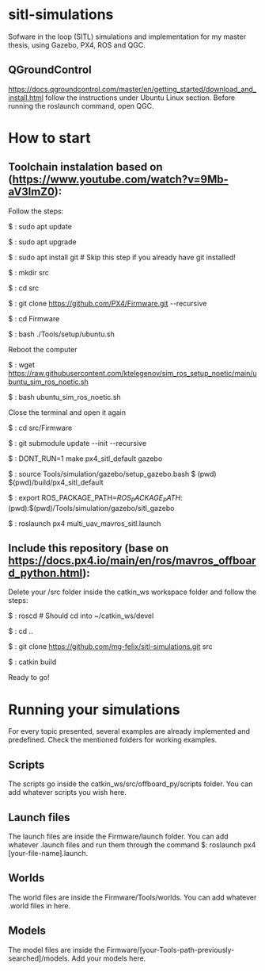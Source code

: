 # sitl-simulations
Sofware in the loop (SITL) simulations and implementation for my master thesis, using Gazebo, PX4, ROS and QGC.


## QGroundControl

https://docs.qgroundcontrol.com/master/en/getting_started/download_and_install.html follow the instructions under Ubuntu Linux section. Before running the roslaunch command, open QGC.

# How to start

## Toolchain instalation based on (https://www.youtube.com/watch?v=9Mb-aV3lmZ0):

Follow the steps:

$ : sudo apt update

$ : sudo apt upgrade

$ : sudo apt install git # Skip this step if you already have git installed!

$ : mkdir src

$ : cd src

$ : git clone https://github.com/PX4/Firmware.git --recursive

$ : cd Firmware

$ : bash ./Tools/setup/ubuntu.sh

Reboot the computer

$ : wget https://raw.githubusercontent.com/ktelegenov/sim_ros_setup_noetic/main/ubuntu_sim_ros_noetic.sh

$ : bash ubuntu_sim_ros_noetic.sh

Close the terminal and open it again

$ : cd src/Firmware

$ : git submodule update --init --recursive

$ : DONT_RUN=1 make px4_sitl_default gazebo

$ : source Tools/simulation/gazebo/setup_gazebo.bash $ (pwd) $(pwd)/build/px4_sitl_default

$ : export ROS_PACKAGE_PATH=$ROS_PACKAGE_PATH:$(pwd):$(pwd)/Tools/simulation/gazebo/sitl_gazebo

$ : roslaunch px4 multi_uav_mavros_sitl.launch

## Include this repository (base on https://docs.px4.io/main/en/ros/mavros_offboard_python.html):

Delete your /src folder inside the catkin_ws workspace folder and follow the steps:

$ : roscd  # Should cd into ~/catkin_ws/devel

$ : cd .. 

$ : git clone https://github.com/mg-felix/sitl-simulations.git src

$ : catkin build

Ready to go!

# Running your simulations

For every topic presented, several examples are already implemented and predefined. Check the mentioned folders for working examples.

## Scripts

The scripts go inside the catkin_ws/src/offboard_py/scripts folder. You can add whatever scripts you wish here.

## Launch files

The launch files are inside the Firmware/launch folder. You can add whatever .launch files and run them through the command $: roslaunch px4 [your-file-name].launch.

## Worlds

The world files are inside the Firmware/Tools/worlds. You can add whatever .world files in here.

## Models

The model files are inside the Firmware/[your-Tools-path-previously-searched]/models. Add your models here.
